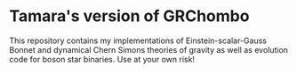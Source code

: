 # Tamara's version of GRChombo

This repository contains my implementations of Einstein-scalar-Gauss Bonnet and dynamical Chern Simons theories of gravity as well as evolution code for boson star binaries. Use at your own risk!
